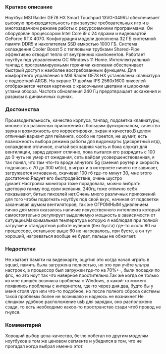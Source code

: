 ### **Краткое описание**
Ноутбук MSI Raider GE78 HX Smart Touchpad 13VG-049RU обеспечивает высокую производительность при запуске требовательных игр и в многозадачном режиме работы с ресурсоемкими программами. Он оборудован процессором Intel Core i9 с 24 ядрами и видеокартой GeForce RTX 4070. Конфигурация модели дополнена 32 ГБ системной памяти DDR5 и накопителем SSD емкостью 1000 ГБ. Система охлаждения Cooler Boost 5 с тепловыми трубками Shared-Pipe эффективно отводит тепло от внутренних компонентов. Работает ноутбук под управлением ОС Windows 11 Home.  Интеллектуальный тачпад с программируемыми горячими кнопками обеспечивает быстрый доступ к наиболее востребованным функциям. Для комфортного управления в MSI Raider GE78 HX установлена клавиатура с подсветкой ARGB. На экране 17 дюйма IPS 2560x1600 пикселей отображается четкая картинка с красочными цветами и широкими углами обзора. Частота обновления 240 Гц предотвращает искажения и разрывы в динамичных сценах.

### **Достоинства**
Производительность, качество корпуса, тачпад, подсветка клавиатуры, множество различных приложений с большим функционалом, качество звука и возможность его корректировки, экран и качество.В целом отличный вариант для гейминга, особо не греется, не шумит, есть возможность выбора режима работы для видоекарты (дискретный итд), охлаждение отличное, считай вся задняя часть и бока служат для вентиляции, заряд держит отлично, пока пытался его разрядить с 100 до 0 чуть не умер от ожидания, сеть вайфая усовершенствованная, я так понял, что там что-то вроде апнутого 5g (сменил роутер и скорость поднялась с 70 до 300 мб/с), в играх и в интернете ничего не зависает, загружается мгновенно, скачивал 100 гб где-то минут 30, мне этого достаточно.Радует его быстродействие, очень шустро думает.Настройка монитора тоже порадовала, можно выбрать цветовую гамму под свои желания, 240гц тоже отлично себя показывают, битых пикселей нет.Очень много различных приложений для того чтобы подогнать ноутбук под свой вкус, начиная от подсветки заканчивая шумом вентиляторов, так же ОГРОМНЫМ удивлением лично для меня оказалось наличие искусственного интеллекта который самостоятельно регулирует выделяемую мощность в зависимости от ситуации.Максимальная температура которую я наблюдал при полной загрузке и стандартной работе кулеров (без буста) где-то около 80 на процессоре, остальное выше 60 не нагревалось, при бусте, а он тут хороший, нагреваться вообще не будет, пальцы не обжигает.

### **Недостатки**
Не хватает памяти на видеокарте, ощутил это когда начал играть в squad, память была загружена полностью, но это при учёте ультра настроек, а процессор был загружен где-то на 70%+-, были посадки по фпс, но это ноут так что наверное простительно.Так же когда он только ко мне пришёл возникла проблема с Windows, в какой-то момент появились проблемы с интернетом, где-то через дня два, будто бы у меня стоял vpn или что-то подобное, но после полного сброса системы такой проблемы более не возникало и надеюсь не возникнет.Не слишком удобное расположение usb для зарядки, оно расположено сзади, то есть необходимо какое-то пространство сзади чтоб провод не гнулся.

### **Комментарий**
Хороший выбор цена-качество, бегло побегал по другим моделям ноутбуков в том же ценовом сегменте и убедился в том, что не прогадал когда выбрал именно этот.
